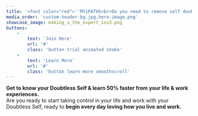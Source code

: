 ```yaml
---
title: '<font color="red">''MYiPATHS<br>Do you need to remove self doubt from your relationships and professional roles?''</font>'
media_order: 'custom-header-bg.jpg,hero-image.png'
showcase_image: making_u_the_expert_inu3.png
buttons:
    -
        text: 'Join Here'
        url: '#'
        class: 'button trial animated shake'
    -
        text: 'Learn More'
        url: '#'
        class: 'button learn-more smoothscroll'
---
```


**Get to know your Doubtless Self & learn 50% faster from your life & work experiences.**<br>
Are you ready to start taking control in your life and work with your Doubtless Self, ready to **begin every day loving how you live and work.**